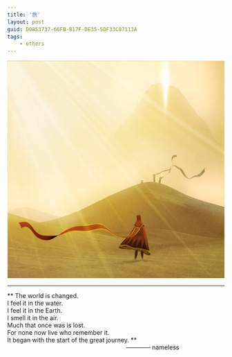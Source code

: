 ```yaml
---
title: '旅'
layout: post
guid: D0853737-66FB-B17F-DE35-5DF33C07113A
tags:
    - others
---
```


![Journey](/media/files/2014/08/25/Journey.jpg)

---
>
** The world is changed.  
I feel it in the water.  
I feel it in the Earth.  
I smell it in the air.  
Much that once was is lost.   
For none now live who remember it.  
It began with the start of the great journey. **  
&nbsp;&nbsp;&nbsp;&nbsp;&nbsp;&nbsp;&nbsp;&nbsp;&nbsp;&nbsp;&nbsp;&nbsp;&nbsp;&nbsp;&nbsp;&nbsp;&nbsp;&nbsp;&nbsp;&nbsp;&nbsp;&nbsp;&nbsp;&nbsp;&nbsp;&nbsp;&nbsp;&nbsp;&nbsp;&nbsp;&nbsp;&nbsp;&nbsp;&nbsp;&nbsp;&nbsp;&nbsp;&nbsp;&nbsp;&nbsp;&nbsp;&nbsp;&nbsp;&nbsp;&nbsp;&nbsp;&nbsp;&nbsp;&nbsp;&nbsp;&nbsp;&nbsp;&nbsp;&nbsp;&nbsp;&nbsp;&nbsp;&nbsp;&nbsp;&nbsp;&nbsp;&nbsp;&nbsp;&nbsp;&nbsp;&nbsp;&nbsp;&nbsp;&nbsp;&nbsp;———— nameless